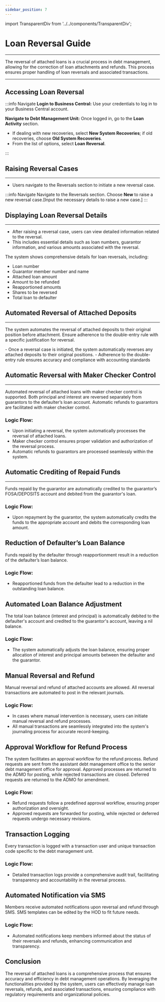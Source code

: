 ```yaml
---
sidebar_position: 7
---
```


import TransparentDiv from '../../components/TransparentDiv';


# Loan Reversal Guide
---

<div class="customized-intro-container" id="introduction">
    <p>
The reversal of attached loans is a crucial process in debt management, allowing for the correction of loan attachments and refunds. This process ensures proper handling of loan reversals and associated transactions.
    </p>
</div>

---

## Accessing Loan Reversal

:::info Navigate
**Login to Business Central:** Use your credentials to log in to your Business Central account.

**Navigate to Debt Management Unit:** Once logged in, go to the **Loan Activity** section.
   - If dealing with new recoveries, select **New System Recoveries**; if old recoveries, choose **Old System Recoveries**.
   - From the list of options, select **Loan Reversal**.

:::

## Raising Reversal Cases
---
- Users navigate to the Reversals section to initiate a new reversal case.

:::info Navigate
Navigate to the Reversals section.
Choose **New** to raise a new reversal case.[Input the necessary details to raise a new case.]
:::

## Displaying Loan Reversal Details
---

- After raising a reversal case, users can view detailed information related to the reversal.
- This includes essential details such as loan numbers, guarantor information, and various amounts associated with the reversal.

The system shows comprehensive details for loan reversals, including:
- Loan number
- Guarantor member number and name
- Attached loan amount
- Amount to be refunded
- Reapportioned amounts
- Shares to be reversed
- Total loan to defaulter

## Automated Reversal of Attached Deposits
---

The system automates the reversal of attached deposits to their original position before attachment.
Ensure adherence to the double-entry rule with a specific justification for reversal.

<TransparentDiv>
- Once a reversal case is initiated, the system automatically reverses any attached deposits to their original positions.
- Adherence to the double-entry rule ensures accuracy and compliance with accounting standards
</TransparentDiv>

## Automatic Reversal with Maker Checker Control
---

Automated reversal of attached loans with maker checker control is supported.
Both principal and interest are reversed separately from guarantors to the defaulter’s loan account.
Automatic refunds to guarantors are facilitated with maker checker control.

### Logic Flow:
- Upon initiating a reversal, the system automatically processes the reversal of attached loans.
- Maker checker control ensures proper validation and authorization of the reversal process.
- Automatic refunds to guarantors are processed seamlessly within the system.

## Automatic Crediting of Repaid Funds
---

Funds repaid by the guarantor are automatically credited to the guarantor’s FOSA/DEPOSITS account and debited from the guarantor's loan.

### Logic Flow:
- Upon repayment by the guarantor, the system automatically credits the funds to the appropriate account and debits the corresponding loan amount.

## Reduction of Defaulter’s Loan Balance

Funds repaid by the defaulter through reapportionment result in a reduction of the defaulter’s loan balance.

### Logic Flow:
- Reapportioned funds from the defaulter lead to a reduction in the outstanding loan balance.

## Automated Loan Balance Adjustment

The total loan balance (interest and principal) is automatically debited to the defaulter's account and credited to the guarantor's account, leaving a nil balance.

### Logic Flow:
- The system automatically adjusts the loan balance, ensuring proper allocation of interest and principal amounts between the defaulter and the guarantor.

## Manual Reversal and Refund

Manual reversal and refund of attached accounts are allowed.
All reversal transactions are automated to post in the relevant journals.

### Logic Flow:
- In cases where manual intervention is necessary, users can initiate manual reversal and refund processes.
- All manual transactions are seamlessly integrated into the system's journaling process for accurate record-keeping.

## Approval Workflow for Refund Process

The system facilitates an approval workflow for the refund process.
Refund requests are sent from the assistant debt management office to the senior debt management office for approval.
Approved processes are returned to the ADMO for posting, while rejected transactions are closed.
Deferred requests are returned to the ADMO for amendment.

### Logic Flow:
- Refund requests follow a predefined approval workflow, ensuring proper authorization and oversight.
- Approved requests are forwarded for posting, while rejected or deferred requests undergo necessary revisions.

## Transaction Logging

Every transaction is logged with a transaction user and unique transaction code specific to the debt management unit.

### Logic Flow:
- Detailed transaction logs provide a comprehensive audit trail, facilitating transparency and accountability in the reversal process.

## Automated Notification via SMS

Members receive automated notifications upon reversal and refund through SMS.
SMS templates can be edited by the HOD to fit future needs.

### Logic Flow:
- Automated notifications keep members informed about the status of their reversals and refunds, enhancing communication and transparency.

## Conclusion

The reversal of attached loans is a comprehensive process that ensures accuracy and efficiency in debt management operations. By leveraging the functionalities provided by the system, users can effectively manage loan reversals, refunds, and associated transactions, ensuring compliance with regulatory requirements and organizational policies.
